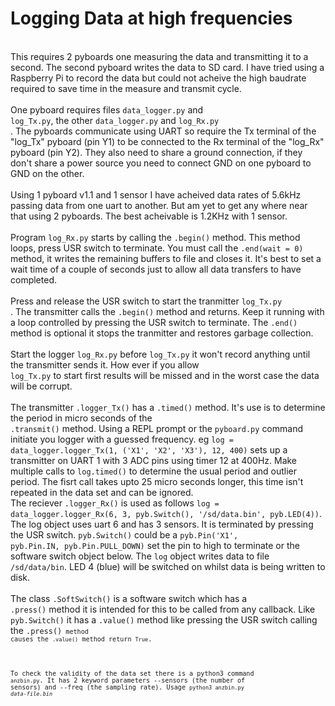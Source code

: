<h1>Logging Data at high frequencies</h1>
</br>
This requires 2 pyboards one measuring the data and transmitting it to a
second. The second pyboard writes the data to SD card. I have tried using a
Raspberry Pi to record the data but could not acheive the high baudrate
required to save time in the measure and transmit cycle.
</br>
</br>
One pyboard requires files <code>data_logger.py</code> and <code>
log_Tx.py</code>, the other <code>data_logger.py</code> and <code>log_Rx.py
</code>.  The pyboards communicate using UART so require the Tx terminal of
the "log_Tx" pyboard (pin Y1) to be connected to the Rx terminal of the
"log_Rx" pyboard (pin Y2). They also need to share a ground connection, if
they don't share a power source you need to connect GND on one pyboard to GND
on the other.
</br>
</br>
Using 1 pyboard v1.1 and 1 sensor I have acheived data rates of 5.6kHz passing
data from one uart to another. But am yet to get any where near that using 2
pyboards. The best acheivable is 1.2KHz with 1 sensor.
</br>
</br>
Program <code>log_Rx.py</code> starts by calling the <code>.begin()</code>
method. This method loops, press USR switch to terminate. You must call the
<code>.end(wait = 0)</code> method, it writes the remaining buffers to file and
closes it. It's best to set a wait time of a couple of seconds just to allow
all data transfers to have completed.
</br>
</br>
Press and release the USR switch to start the tranmitter <code>log_Tx.py
</code>. The transmitter calls the <code>.begin()</code> method and returns.
Keep it running with a loop controlled by pressing the USR switch to
terminate. The <code>.end()</code> method is optional it stops the tranmitter
and restores garbage collection.
</br>
</br>
Start the logger <code>log_Rx.py</code> before <code>log_Tx.py</code> it won't
record anything until the transmitter sends it. How ever if you allow <code>
log_Tx.py</code> to start first results will be missed and in the worst case
the data will be corrupt.
</br>
</br>
The transmitter <code>.logger_Tx()</code> has a <code>.timed()</code> method.
It's use is to determine the period in micro seconds of the  <code>
.transmit()</code> method. Using a REPL prompt or the <code>pyboard.py</code>
command initiate you logger with a guessed frequency. eg <code>log =
data_logger.logger_Tx(1, ('X1', 'X2', 'X3'), 12, 400)</code> sets up a
transmitter on UART 1 with 3 ADC pins using timer 12 at 400Hz. Make multiple
calls to <code>log.timed()</code> to determine the usual period and outlier
period. The fisrt call takes upto 25 micro seconds longer, this time isn't
repeated in the data set and can be ignored.
</br>
The reciever <code>.logger_Rx()</code> is used as follows <code>log =
data_logger.logger_Rx(6, 3, pyb.Switch(), '/sd/data.bin', pyb.LED(4))</code>.
The log object uses uart 6 and has 3 sensors. It is terminated  by pressing
the USR switch. <code>pyb.Switch()</code> could be a <code>pyb.Pin('X1',
pyb.Pin.IN, pyb.Pin.PULL_DOWN)</code> set the pin to high to terminate or the
software switch object below. The <code>log</code> object writes data to file
<code>/sd/data/bin</code>. LED 4 (blue) will be switched on whilst data is
being written to disk.
</br>
</br>
The class <code>.SoftSwitch()</code> is a software switch which has a <code>
.press()</code> method it is intended for this to be called from any
callback. Like <code>pyb.Switch()</code> it has a <code>.value()</code>
method like pressing the USR switch calling the <code>.press()<code> method
causes the <code>.value()</code> method return <code>True</code>.
</br>
</br>
To check the validity of the data set there is a python3 command <code>
anzbin.py</code>. It has 2 keyword parameters --sensors (the number of
sensors) and --freq (the sampling rate). Usage <code>python3 anzbin.py <i>
data-file.bin</i></code>
